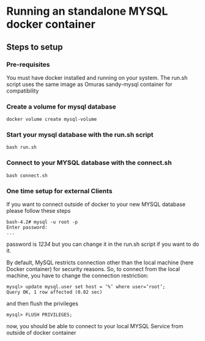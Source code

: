 # Running an standalone MYSQL docker container

## Steps to setup

### Pre-requisites

You must have docker installed and running on your system. The run.sh script uses the same image as Omuras sandy-mysql container for compatibility

### Create a volume for mysql database
```
docker volume create mysql-volume
```

### Start your mysql database with the run.sh script
```
bash run.sh
```

### Connect to your MYSQL database with the connect.sh
```
bash connect.sh
```

### One time setup for external Clients

If you want to connect outside of docker to your new MYSQL database please follow these steps
```
bash-4.2# mysql -u root -p
Enter password:
...
```

password is *1234* but you can change it in the run.sh script if you want to do it.


By default, MySQL restricts connection other than the local machine (here Docker container) for security reasons. So, to connect from the local machine, you have to change the connection restriction:
```
mysql> update mysql.user set host = ‘%’ where user=’root’;
Query OK, 1 row affected (0.02 sec)
```

and then flush the privileges
```
mysql> FLUSH PRIVILEGES;
```

 now, you should be able to connect to your local MYSQL Service from outside of docker container
